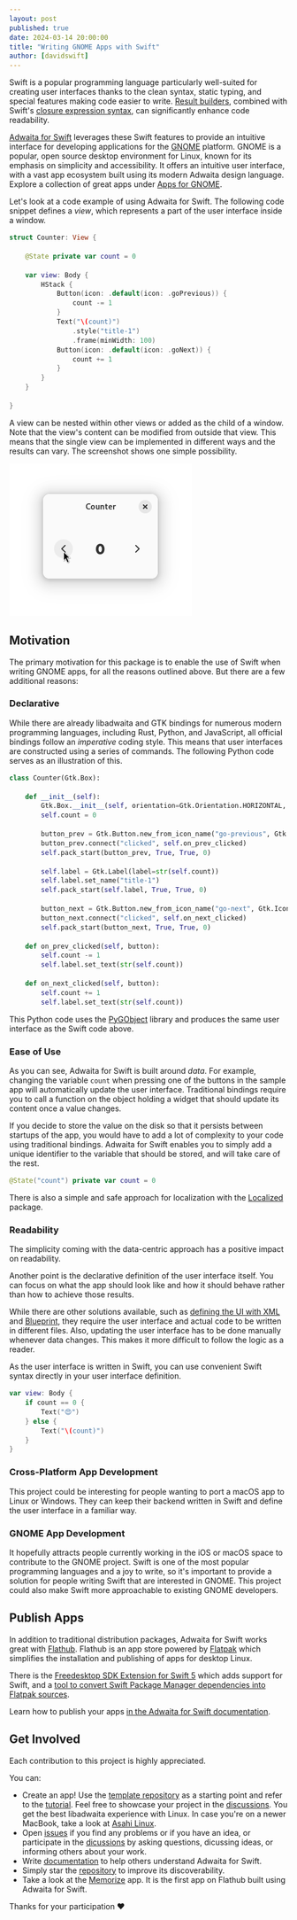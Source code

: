 ```yaml
---
layout: post
published: true
date: 2024-03-14 20:00:00
title: "Writing GNOME Apps with Swift"
author: [davidswift]
---
```


Swift is a popular programming language particularly well-suited for creating user interfaces thanks to the clean syntax, static typing, and special features making code easier to write.
[Result builders](https://docs.swift.org/swift-book/documentation/the-swift-programming-language/advancedoperators/#Result-Builders), combined with Swift's [closure expression syntax](https://docs.swift.org/swift-book/documentation/the-swift-programming-language/closures/#Closure-Expression-Syntax), can significantly enhance code readability. 

[Adwaita for Swift](https://github.com/AparokshaUI/adwaita-swift) leverages these Swift features to provide an intuitive interface for developing applications for the [GNOME](https://www.gnome.org/) platform.
GNOME is a popular, open source desktop environment for Linux, known for its emphasis on simplicity and accessibility.
It offers an intuitive user interface, with a vast app ecosystem built using its modern Adwaita design language.
Explore a collection of great apps under [Apps for GNOME](https://apps.gnome.org).

Let's look at a code example of using Adwaita for Swift.
The following code snippet defines a _view_, which represents a part of the user interface inside a window. 

```swift
struct Counter: View {

    @State private var count = 0

    var view: Body {
        HStack {
            Button(icon: .default(icon: .goPrevious)) {
                count -= 1
            }
            Text("\(count)")
                .style("title-1")
                .frame(minWidth: 100)
            Button(icon: .default(icon: .goNext)) {
                count += 1
            }
        }
    }

}
```

A view can be nested within other views or added as the child of a window.
Note that the view's content can be modified from outside that view.
This means that the single view can be implemented in different ways and the results can vary.
The screenshot shows one simple possibility.

![A screenshot of the counter example app.](/assets/images/2024-03-14-adwaita-swift/demo.png)

## Motivation
The primary motivation for this package is to enable the use of Swift when writing GNOME apps, for all the reasons outlined above. But there are a few additional reasons:

### Declarative
While there are already libadwaita and GTK bindings for numerous modern programming languages, including Rust, Python, and JavaScript, all official bindings follow an _imperative_ coding style. 
This means that user interfaces are constructed using a series of commands.
The following Python code serves as an illustration of this.
```python
class Counter(Gtk.Box):

    def __init__(self):
        Gtk.Box.__init__(self, orientation=Gtk.Orientation.HORIZONTAL, spacing=6)
        self.count = 0

        button_prev = Gtk.Button.new_from_icon_name("go-previous", Gtk.IconSize.BUTTON)
        button_prev.connect("clicked", self.on_prev_clicked)
        self.pack_start(button_prev, True, True, 0)

        self.label = Gtk.Label(label=str(self.count))
        self.label.set_name("title-1")
        self.pack_start(self.label, True, True, 0)

        button_next = Gtk.Button.new_from_icon_name("go-next", Gtk.IconSize.BUTTON)
        button_next.connect("clicked", self.on_next_clicked)
        self.pack_start(button_next, True, True, 0)

    def on_prev_clicked(self, button):
        self.count -= 1
        self.label.set_text(str(self.count))

    def on_next_clicked(self, button):
        self.count += 1
        self.label.set_text(str(self.count))
```

This Python code uses the [PyGObject](https://gnome.pages.gitlab.gnome.org/pygobject/) library and produces the same user interface as the Swift code above.

### Ease of Use
As you can see, Adwaita for Swift is built around _data_.
For example, changing the variable `count` when pressing one of the buttons in the sample app will automatically update the user interface.
Traditional bindings require you to call a function on the object holding a widget that should update its content once a value changes.

If you decide to store the value on the disk so that it persists between startups of the app, you would have to add a lot of complexity to your code using traditional bindings.
Adwaita for Swift enables you to simply add a unique identifier to the variable that should be stored, and will take care of the rest.
```swift
@State("count") private var count = 0
```

There is also a simple and safe approach for localization with the [Localized](https://github.com/AparokshaUI/Localized) package.

### Readability
The simplicity coming with the data-centric approach has a positive impact on readability.

Another point is the declarative definition of the user interface itself. You can focus on what the app should look like and how it should behave rather than how to achieve those results.

While there are other solutions available, such as [defining the UI with XML](https://docs.gtk.org/gtk4/class.Builder.html) and [Blueprint](https://jwestman.pages.gitlab.gnome.org/blueprint-compiler/), they require the user interface and actual code to be written in different files. Also, updating the user interface has to be done manually whenever data changes.
This makes it more difficult to follow the logic as a reader.

As the user interface is written in Swift, you can use convenient Swift syntax directly in your user interface definition.

```swift
var view: Body {
    if count == 0 {
        Text("😍")
    } else {
        Text("\(count)")
    }
}
```

### Cross-Platform App Development
This project could be interesting for people wanting to port a macOS app to Linux or Windows.
They can keep their backend written in Swift and define the user interface in a familiar way.

### GNOME App Development
It hopefully attracts people currently working in the iOS or macOS space to contribute to the GNOME project.
Swift is one of the most popular programming languages and a joy to write, so it's important to provide a solution for people writing Swift that are interested in GNOME. 
This project could also make Swift more approachable to existing GNOME developers. 

## Publish Apps

In addition to traditional distribution packages, Adwaita for Swift works great with [Flathub](https://flathub.org).
Flathub is an app store powered by [Flatpak](https://flatpak.org/) which simplifies the installation and publishing of apps for desktop Linux.

There is the [Freedesktop SDK Extension for Swift 5](https://flathub.org/apps/org.freedesktop.Sdk.Extension.swift5) which adds support for Swift, and a [tool to convert Swift Package Manager dependencies into Flatpak sources](https://github.com/flatpak/flatpak-builder-tools/tree/master/spm).

Learn how to publish your apps [in the Adwaita for Swift documentation](https://david-swift.gitbook.io/adwaita/advanced/publishingapps).

## Get Involved

Each contribution to this project is highly appreciated.

You can:
- Create an app! Use the [template repository](https://github.com/AparokshaUI/AdwaitaTemplate) as a starting point and refer to the [tutorial](https://david-swift.gitbook.io/adwaita/gettingstarted). Feel free to showcase your project in the [discussions](https://github.com/AparokshaUI/adwaita-swift/discussions/categories/show-and-tell). You get the best libadwaita experience with Linux. In case you're on a newer MacBook, take a look at [Asahi Linux](https://asahilinux.org/fedora/?ref=upstract.com).
- Open [issues](https://github.com/AparokshaUI/adwaita-swift/issues) if you find any problems or if you have an idea, or participate in the [dicussions](https://github.com/AparokshaUI/adwaita-swift/discussions) by asking questions, dicussing ideas, or informing others about your work.
- Write [documentation](https://david-swift.gitbook.io/adwaita/) to help others understand Adwaita for Swift.
- Simply star the [repository](https://github.com/AparokshaUI/adwaita-swift) to improve its discoverability.
- Take a look at the [Memorize](https://flathub.org/apps/io.github.david_swift.Flashcards) app. It is the first app on Flathub built using Adwaita for Swift.

Thanks for your participation ❤️

